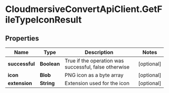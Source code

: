 # CloudmersiveConvertApiClient.GetFileTypeIconResult

## Properties
Name | Type | Description | Notes
------------ | ------------- | ------------- | -------------
**successful** | **Boolean** | True if the operation was successful, false otherwise | [optional] 
**icon** | **Blob** | PNG icon as a byte array | [optional] 
**extension** | **String** | Extension used for the icon | [optional] 


